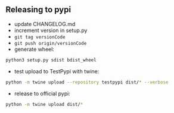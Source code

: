 ## Releasing to pypi

* update CHANGELOG.md
* increment version in setup.py
* `git tag versionCode`
* `git push origin/versionCode`
* generate wheel:

```bash
python3 setup.py sdist bdist_wheel
```
* test upload to TestPypi with twine:

```bash
python -m twine upload --repository testpypi dist/* --verbose
```

* release to official pypi:

```bash
python -m twine upload dist/*
```

